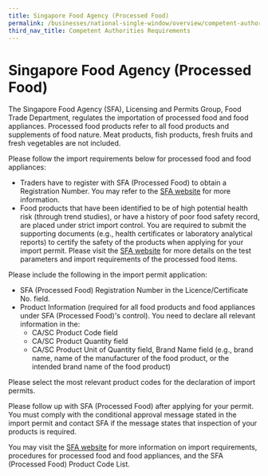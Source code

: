 ```yaml
---
title: Singapore Food Agency (Processed Food)
permalink: /businesses/national-single-window/overview/competent-authorities-requirements/SFA-Processed-Food
third_nav_title: Competent Authorities Requirements
---
```


# Singapore Food Agency (Processed Food)

The Singapore Food Agency (SFA), Licensing and Permits Group, Food Trade Department, regulates the importation of processed food and food appliances. Processed food products refer to all food products and supplements of food nature. Meat products, fish products, fresh fruits and fresh vegetables are not included.

Please follow the import requirements below for processed food and food appliances:

-   Traders have to register with SFA (Processed Food) to obtain a Registration Number. You may refer to the [SFA website](http://www.sfa.gov.sg/) for more information.
-   Food products that have been identified to be of high potential health risk (through trend studies), or have a history of poor food safety record, are placed under strict import control. You are required to submit the supporting documents (e.g., health certificates or laboratory analytical reports) to certify the safety of the products when applying for your import permit. Please visit the [SFA website](http://www.sfa.gov.sg/) for more details on the test parameters and import requirements of the processed food items.

 
Please include the following in the import permit application:

- SFA (Processed Food) Registration Number in the Licence/Certificate No. field.
- Product Information (required for all food products and food appliances under SFA (Processed Food)'s control). You need to declare all relevant information in the:
  - CA/SC Product Code field
  - CA/SC Product Quantity field
  - CA/SC Product Unit of Quantity field, Brand Name field (e.g., brand name, name of the manufacturer of the food product, or the intended brand name of the food product)

Please select the most relevant product codes for the declaration of import permits.

Please follow up with SFA (Processed Food) after applying for your permit. You must comply with the conditional approval message stated in the import permit and contact SFA if the message states that inspection of your products is required.

You may visit the [SFA website](http://www.sfa.gov.sg/) for more information on import requirements, procedures for processed food and food appliances, and the SFA (Processed Food) Product Code List.
